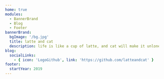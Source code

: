 ```yaml
---
home: true
modules:
  - BannerBrand
  - Blog
  - Footer
bannerBrand:
  bgImage: '/bg.jpg'
  title: latte and cat
  description: life is like a cup of latte, and cat will make it unlonely
blog:
  socialLinks:
    - { icon: 'LogoGithub', link: 'https://github.com/latteandcat' }
footer:
  startYear: 2019
---
```

